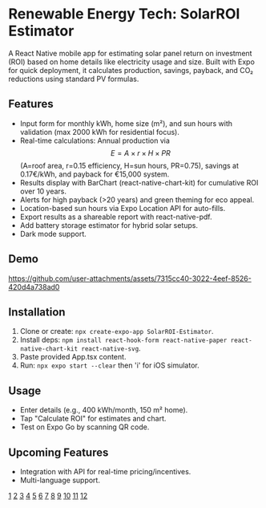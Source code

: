 # Renewable Energy Tech: SolarROI Estimator

A React Native mobile app for estimating solar panel return on investment (ROI) based on home details like electricity usage and size. Built with Expo for quick deployment, it calculates production, savings, payback, and CO₂ reductions using standard PV formulas.

## Features
- Input form for monthly kWh, home size (m²), and sun hours with validation (max 2000 kWh for residential focus).
- Real-time calculations: Annual production via $$ E = A \times r \times H \times PR $$ (A=roof area, r=0.15 efficiency, H=sun hours, PR=0.75), savings at 0.17€/kWh, and payback for €15,000 system.
- Results display with BarChart (react-native-chart-kit) for cumulative ROI over 10 years.
- Alerts for high payback (>20 years) and green theming for eco appeal.
- Location-based sun hours via Expo Location API for auto-fills.
- Export results as a shareable report with react-native-pdf.
- Add battery storage estimator for hybrid solar setups.
- Dark mode support.

## Demo
https://github.com/user-attachments/assets/7315cc40-3022-4eef-8526-420d4a738ad0

## Installation
1. Clone or create: `npx create-expo-app SolarROI-Estimator`.
2. Install deps: `npm install react-hook-form react-native-paper react-native-chart-kit react-native-svg`.
3. Paste provided App.tsx content.
4. Run: `npx expo start --clear` then 'i' for iOS simulator.

## Usage
- Enter details (e.g., 400 kWh/month, 150 m² home).
- Tap "Calculate ROI" for estimates and chart.
- Test on Expo Go by scanning QR code.

## Upcoming Features
- Integration with API for real-time pricing/incentives.
- Multi-language support.

[1](https://greenpowerenergy.com/solar-panel-roi/)
[2](https://www.pvfarm.io/blog/calculating-solar-panel-roi-a-step-by-step-look-at-financial-benefits)
[3](https://www.quickenloans.com/learn/solar-panel-roi)
[4](https://www.ecoflow.com/us/blog/how-to-calculate-solar-power-roi)
[5](https://a1solarstore.com/blog/roi-on-solar-panels-calculate-your-solar-investment-returns.html)
[6](https://www.solarreviews.com/blog/how-to-calculate-your-solar-payback-period)
[7](https://www.consumeraffairs.com/solar-energy/what-is-solar-panel-roi.html)
[8](https://www.pretapower.com/solar-power-return-on-investment-what-is-the-roi-on-solar-panels-in-2025/)
[9](https://poweroutage.us/solar/are-solar-panels-worth-it/roi)
[10](https://www.energea.com/glossary/return-on-investment-roi/)
[11](https://www.jackery.com/blogs/knowledge/ultimate-guide-to-solar-panel-calculation)
[12](https://palmetto.com/solar/solar-panel-payback-period-guide)
